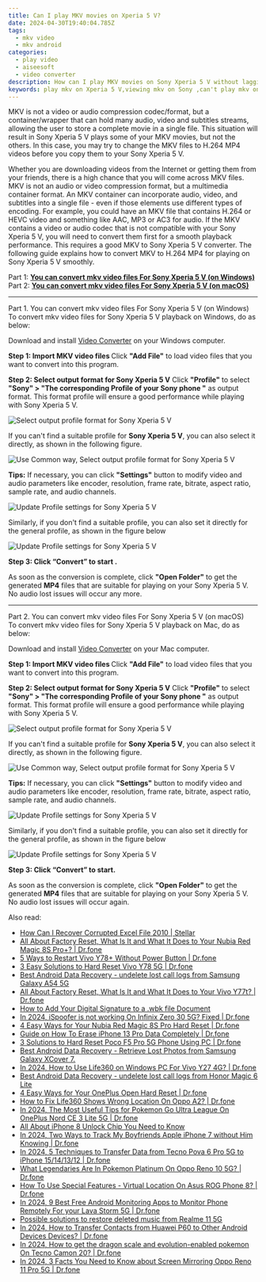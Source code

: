 ```yaml
---
title: Can I play MKV movies on Xperia 5 V?
date: 2024-04-30T19:40:04.785Z
tags: 
  - mkv video
  - mkv android
categories: 
  - play video
  - aiseesoft
  - video converter
description: How can I play MKV movies on Sony Xperia 5 V without lagging or stuttering issues? This article guides you through the process of converting MKV video files to H.264 MP4 for viewing on Sony Xperia 5 V smoothly. 
keywords: play mkv on Xperia 5 V,viewing mkv on Sony ,can't play mkv on Sony Xperia 5 V,convert MKV for Xperia 5 V playing,mkv won't play on Sony Xperia 5 V,convert mkv to play on Sony Xperia 5 V,video to mkv codec converter for android,mkv video converter for android,mkv converter android 2018,720p to 4k converter for android,how to converter 720p to mkv on android,best mkv transcoder android
---
```


<div class="atpl-content atpl-for-aiseesoft-video-converter play-mkv-on-android">

<div class="atpl-post-description-part-1">
<div class="tpl-content-sub-paragraph-normal">
  <p>
    MKV is not a video or audio compression codec/format, but a container/wrapper that can hold many audio, video and subtitles streams, allowing the user to store a complete movie in a single file. This situation will result in Sony Xperia 5 V plays some of your MKV movies, but not the others. In this case, you may try to change the MKV files to H.264 MP4 videos before you copy them to your Sony Xperia 5 V.
  </p>
</div>
</div>



<div class="atpl-post-description-part-2">
<div class="tpl-content-sub-paragraph-content">
  <p>
    Whether you are downloading videos from the Internet or getting them from your friends, there is a high chance that you will come across MKV files. MKV is  not an audio or video compression format, but a multimedia container format. An MKV container can incorporate audio, video, and subtitles into a single file - even if those elements use different types of encoding. For example, you could have an MKV file that contains H.264 or HEVC video and something like AAC, MP3 or AC3 for audio. If the MKV contains a video or audio codec that is not compatible with your Sony Xperia 5 V, you will need to convert them first for a smooth playback performance. This requires a good MKV to Sony Xperia 5 V converter. The following guide explains how to convert MKV to H.264 MP4 for playing on Sony Xperia 5 V smoothly.
  </p>
</div>
</div>


Part 1: <strong><a href="#p1">You can convert mkv video files For Sony Xperia 5 V (on Windows)</a></strong>
Part 2: <strong><a href="#p2">You can convert mkv video files For Sony Xperia 5 V (on macOS)</a></strong>



<!-- Part 1 -->
<a id="p1" name="p1" ></a><hr>

<div class="atpl-step-part-style">Part 1. You can convert mkv video files For Sony Xperia 5 V (on Windows)</div>
To convert mkv video files for Sony Xperia 5 V playback on Windows, do as below:

Download and install <a class="atpl-step-content-a-style" href="https://tools.techidaily.com/aiseesoft-total-video-converter/" >Video Converter</a> on your Windows computer.

<strong>Step 1: Import MKV video files </strong>
Click <b>"Add File"</b> to load video files that you want to convert into this program.

<strong>Step 2: Select output format for Sony Xperia 5 V</strong>
Click <b>"Profile"</b> to select <b>"Sony" > "The corresponding Profile of your Sony phone "</b> as output format. This format profile will ensure a good performance while playing with Sony Xperia 5 V.

<img src="https://tools.techidaily.com/images/apps/aiseesoft/video-converter/devices/sony/fv.mp4/win/profile-5.png" class="atpl-imgstyle" alt="Select output profile format for Sony Xperia 5 V" />

If you can't find a suitable profile for **Sony Xperia 5 V**, you can also select it directly, as shown in the following figure.

<img src="https://tools.techidaily.com/images/apps/aiseesoft/video-converter/devices/common_android/fv.mp4/win/profile.png" class="atpl-imgstyle" alt="Use Common way, Select output profile format for Sony Xperia 5 V" />

<strong>Tips:</strong>
If necessary, you can click <b>"Settings"</b> button to modify video and audio parameters like encoder, resolution, frame rate, bitrate, aspect ratio, sample rate, and audio channels. 

<img src="https://tools.techidaily.com/images/apps/aiseesoft/video-converter/devices/sony/fv.mp4/win/settings.png" class="atpl-imgstyle"  alt="Update Profile settings for Sony Xperia 5 V" />

Similarly, if you don't find a suitable profile, you can also set it directly for the general profile, as shown in the figure below

<img src="https://tools.techidaily.com/images/apps/aiseesoft/video-converter/devices/common_android/fv.mp4/win/settings.png" class="atpl-imgstyle"  alt="Update Profile settings for Sony Xperia 5 V" />

<strong>Step 3: Click “Convert” to start .</strong>

As soon as the conversion is complete, click <b>"Open Folder"</b> to get the generated <b>MP4</b> files that are suitable for playing on your Sony Xperia 5 V. No audio lost issues will occur any more.

<!-- Part 2 -->
<a id="p2" name="p2"></a><hr>

<div class="atpl-step-part-style">Part 2. You can convert mkv video files For Sony Xperia 5 V (on macOS)</div>
To convert mkv video files for Sony Xperia 5 V playback on Mac, do as below:

Download and install <a class="atpl-step-content-a-style" href="https://tools.techidaily.com/aiseesoft-total-video-converter/" >Video Converter</a> on your Mac computer.

<strong>Step 1: Import MKV video files </strong>
Click <b>"Add File"</b> to load video files that you want to convert into this program.

<strong>Step 2: Select output format for Sony Xperia 5 V</strong>
Click <b>"Profile"</b> to select <b>"Sony" > "The corresponding Profile of your Sony phone "</b> as output format. This format profile will ensure a good performance while playing with Sony Xperia 5 V.

<img src="https://tools.techidaily.com/images/apps/aiseesoft/video-converter/devices/sony/fv.mp4/mac/profile.png" class="atpl-imgstyle" alt="Select output profile format for Sony Xperia 5 V" />

If you can't find a suitable profile for **Sony Xperia 5 V**, you can also select it directly, as shown in the following figure.

<img src="https://tools.techidaily.com/images/apps/aiseesoft/video-converter/devices/common_android/fv.mp4/mac/profile.png" class="atpl-imgstyle" alt="Use Common way, Select output profile format for Sony Xperia 5 V" />

<strong>Tips:</strong>
If necessary, you can click <b>"Settings"</b> button to modify video and audio parameters like encoder, resolution, frame rate, bitrate, aspect ratio, sample rate, and audio channels. 

<img src="https://tools.techidaily.com/images/apps/aiseesoft/video-converter/devices/sony/fv.mp4/mac/settings.png" class="atpl-imgstyle"  alt="Update Profile settings for Sony Xperia 5 V" />

Similarly, if you don't find a suitable profile, you can also set it directly for the general profile, as shown in the figure below

<img src="https://tools.techidaily.com/images/apps/aiseesoft/video-converter/devices/common_android/fv.mp4/win/settings.png" class="atpl-imgstyle"  alt="Update Profile settings for Sony Xperia 5 V" />

<strong>Step 3: Click “Convert” to start.</strong>

As soon as the conversion is complete, click <b>"Open Folder"</b> to get the generated <b>MP4</b> files that are suitable for playing on your Sony Xperia 5 V. No audio lost issues will occur again.



<div class="atpl-post-end">
  <div class="atpl-post-device-model-description">
    
  </div>
</div>

<ins class="adsbygoogle"
     style="display:block"
     data-ad-client="ca-pub-7571918770474297"
     data-ad-slot="8358498916"
     data-ad-format="auto"
     data-full-width-responsive="true"></ins>


</div>
<ins class="adsbygoogle"
    style="display:block"
    data-ad-format="autorelaxed"
    data-ad-client="ca-pub-7571918770474297"
    data-ad-slot="1223367746"></ins>

<span class="atpl-alsoreadstyle">Also read:</span>
<div><ul>
<li><a href="https://phone-solutions.techidaily.com/how-can-i-recover-corrupted-excel-file-2010-stellar-by-stellar-guide/"><u>How Can I Recover Corrupted Excel File 2010 | Stellar</u></a></li>
<li><a href="https://phone-solutions.techidaily.com/all-about-factory-reset-what-is-it-and-what-it-does-to-your-nubia-red-magic-8s-proplus-drfone-by-drfone-reset-android-reset-android/"><u>All About Factory Reset, What Is It and What It Does to Your Nubia Red Magic 8S Pro+? | Dr.fone</u></a></li>
<li><a href="https://phone-solutions.techidaily.com/5-ways-to-restart-vivo-y78plus-without-power-button-drfone-by-drfone-reset-android-reset-android/"><u>5 Ways to Restart Vivo Y78+ Without Power Button | Dr.fone</u></a></li>
<li><a href="https://phone-solutions.techidaily.com/3-easy-solutions-to-hard-reset-vivo-y78-5g-drfone-by-drfone-reset-android-reset-android/"><u>3 Easy Solutions to Hard Reset Vivo Y78 5G | Dr.fone</u></a></li>
<li><a href="https://phone-solutions.techidaily.com/best-android-data-recovery-undelete-lost-call-logs-from-samsung-galaxy-a54-5g-by-fonelab-android-recover-call-logs/"><u>Best Android Data Recovery - undelete lost call logs from Samsung Galaxy A54 5G</u></a></li>
<li><a href="https://phone-solutions.techidaily.com/all-about-factory-reset-what-is-it-and-what-it-does-to-your-vivo-y77t-drfone-by-drfone-reset-android-reset-android/"><u>All About Factory Reset, What Is It and What It Does to Your Vivo Y77t? | Dr.fone</u></a></li>
<li><a href="https://phone-solutions.techidaily.com/how-to-add-your-digital-signature-to-a-wbk-file-document-by-ldigisigner-sign-a-word-sign-a-word/"><u>How to Add Your Digital Signature to a .wbk file Document</u></a></li>
<li><a href="https://phone-solutions.techidaily.com/in-2024-ispoofer-is-not-working-on-infinix-zero-30-5g-fixed-drfone-by-drfone-virtual-android/"><u>In 2024, iSpoofer is not working On Infinix Zero 30 5G? Fixed | Dr.fone</u></a></li>
<li><a href="https://phone-solutions.techidaily.com/4-easy-ways-for-your-nubia-red-magic-8s-pro-hard-reset-drfone-by-drfone-reset-android-reset-android/"><u>4 Easy Ways for Your Nubia Red Magic 8S Pro Hard Reset | Dr.fone</u></a></li>
<li><a href="https://phone-solutions.techidaily.com/guide-on-how-to-erase-iphone-13-pro-data-completely-drfone-by-drfone-ios-full-data-eraser-ios-full-data-eraser/"><u>Guide on How To Erase iPhone 13 Pro Data Completely | Dr.fone</u></a></li>
<li><a href="https://phone-solutions.techidaily.com/3-solutions-to-hard-reset-poco-f5-pro-5g-phone-using-pc-drfone-by-drfone-reset-android-reset-android/"><u>3 Solutions to Hard Reset Poco F5 Pro 5G Phone Using PC | Dr.fone</u></a></li>
<li><a href="https://phone-solutions.techidaily.com/best-android-data-recovery-retrieve-lost-photos-from-samsung-galaxy-xcover-7-by-fonelab-android-recover-photos/"><u>Best Android Data Recovery - Retrieve Lost Photos from Samsung Galaxy XCover 7.</u></a></li>
<li><a href="https://phone-solutions.techidaily.com/in-2024-how-to-use-life360-on-windows-pc-for-vivo-y27-4g-drfone-by-drfone-virtual-android/"><u>In 2024, How to Use Life360 on Windows PC For Vivo Y27 4G? | Dr.fone</u></a></li>
<li><a href="https://phone-solutions.techidaily.com/best-android-data-recovery-undelete-lost-call-logs-from-honor-magic-6-lite-by-fonelab-android-recover-call-logs/"><u>Best Android Data Recovery - undelete lost call logs from Honor Magic 6 Lite</u></a></li>
<li><a href="https://phone-solutions.techidaily.com/4-easy-ways-for-your-oneplus-open-hard-reset-drfone-by-drfone-reset-android-reset-android/"><u>4 Easy Ways for Your OnePlus Open Hard Reset | Dr.fone</u></a></li>
<li><a href="https://fake-location.techidaily.com/how-to-fix-life360-shows-wrong-location-on-oppo-a2-drfone-by-drfone-virtual-android/"><u>How to Fix Life360 Shows Wrong Location On Oppo A2? | Dr.fone</u></a></li>
<li><a href="https://android-pokemon-go.techidaily.com/in-2024-the-most-useful-tips-for-pokemon-go-ultra-league-on-oneplus-nord-ce-3-lite-5g-drfone-by-drfone-virtual-android/"><u>In 2024, The Most Useful Tips for Pokemon Go Ultra League On OnePlus Nord CE 3 Lite 5G | Dr.fone</u></a></li>
<li><a href="https://sim-unlock.techidaily.com/all-about-iphone-8-unlock-chip-you-need-to-know-by-drfone-ios/"><u>All About iPhone 8 Unlock Chip You Need to Know</u></a></li>
<li><a href="https://ios-location-track.techidaily.com/in-2024-two-ways-to-track-my-boyfriends-apple-iphone-7-without-him-knowing-drfone-by-drfone-virtual-ios/"><u>In 2024, Two Ways to Track My Boyfriends Apple iPhone 7 without Him Knowing | Dr.fone</u></a></li>
<li><a href="https://android-transfer.techidaily.com/in-2024-5-techniques-to-transfer-data-from-tecno-pova-6-pro-5g-to-iphone-15141312-drfone-by-drfone-transfer-from-android-transfer-from-android/"><u>In 2024, 5 Techniques to Transfer Data from Tecno Pova 6 Pro 5G to iPhone 15/14/13/12 | Dr.fone</u></a></li>
<li><a href="https://android-pokemon-go.techidaily.com/what-legendaries-are-in-pokemon-platinum-on-oppo-reno-10-5g-drfone-by-drfone-virtual-android/"><u>What Legendaries Are In Pokemon Platinum On Oppo Reno 10 5G? | Dr.fone</u></a></li>
<li><a href="https://fake-location.techidaily.com/how-to-use-special-features-virtual-location-on-asus-rog-phone-8-drfone-by-drfone-virtual-android/"><u>How To Use Special Features - Virtual Location On Asus ROG Phone 8? | Dr.fone</u></a></li>
<li><a href="https://android-location.techidaily.com/in-2024-9-best-free-android-monitoring-apps-to-monitor-phone-remotely-for-your-lava-storm-5g-drfone-by-drfone-virtual/"><u>In 2024, 9 Best Free Android Monitoring Apps to Monitor Phone Remotely For your Lava Storm 5G | Dr.fone</u></a></li>
<li><a href="https://review-topics.techidaily.com/possible-solutions-to-restore-deleted-music-from-realme-11-5g-by-fonelab-android-recover-music/"><u>Possible solutions to restore deleted music from Realme 11 5G</u></a></li>
<li><a href="https://android-transfer.techidaily.com/in-2024-how-to-transfer-contacts-from-huawei-p60-to-other-android-devices-devices-drfone-by-drfone-transfer-from-android-transfer-from-android/"><u>In 2024, How to Transfer Contacts from Huawei P60 to Other Android Devices Devices? | Dr.fone</u></a></li>
<li><a href="https://android-pokemon-go.techidaily.com/in-2024-how-to-get-the-dragon-scale-and-evolution-enabled-pokemon-on-tecno-camon-20-drfone-by-drfone-virtual-android/"><u>In 2024, How to get the dragon scale and evolution-enabled pokemon On Tecno Camon 20? | Dr.fone</u></a></li>
<li><a href="https://screen-mirror.techidaily.com/in-2024-3-facts-you-need-to-know-about-screen-mirroring-oppo-reno-11-pro-5g-drfone-by-drfone-android/"><u>In 2024, 3 Facts You Need to Know about Screen Mirroring Oppo Reno 11 Pro 5G | Dr.fone</u></a></li>
</ul></div>

